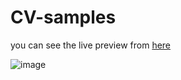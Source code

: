# CV-samples
you can see the live preview from [here](https://pixelbuddha.net/html/howdy-html-template-free-download)

![image](https://user-images.githubusercontent.com/87186193/170296984-723f5689-d1ba-45e9-8a03-a6c5d4020ee2.png)
